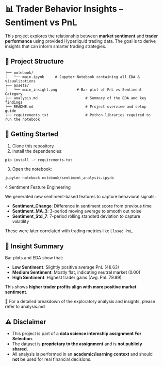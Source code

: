 # 📊 Trader Behavior Insights – Sentiment vs PnL

This project explores the relationship between **market sentiment** and **trader performance** using provided Hyperliquid trading data. The goal is to derive insights that can inform smarter trading strategies.

## 📁 Project Structure

```
├── notebook/
│   └── main.ipynb     # Jupyter Notebook containing all EDA & visualizations
├── assets/
│   └── main_insight.png         # Bar plot of PnL vs Sentiment Category
├── analysis.md                      # Summary of the EDA and key findings
├── README.md                        # Project overview and setup guide
├── requirements.txt                 # Python libraries required to run the notebook
```

## 📌 Getting Started

1. Clone this repository
2. Install the dependencies:

```bash
pip install -r requirements.txt
```

3. Open the notebook:

```bash
jupyter notebook notebook/sentiment_analysis.ipynb
```

4  Sentiment Feature Engineering

We generated new sentiment-based features to capture behavioral signals:

- **Sentiment_Change**: Difference in sentiment score from previous time
- **Sentiment_MA_3**: 3-period moving average to smooth out noise
- **Sentiment_Std_7**: 7-period rolling standard deviation to capture volatility

These were later correlated with trading metrics like `Closed PnL`.

## 🧠 Insight Summary

Bar plots and EDA show that:

- **Low Sentiment**: Slightly positive average PnL (48.63)
- **Medium Sentiment**: Mostly flat, indicating neutral market (0.00)
- **High Sentiment**: Highest trader gains (Avg. PnL 79.89)

This shows **higher trader profits align with more positive market sentiment**.

📌 For a detailed breakdown of the exploratory analysis and insights, please refer to analysis.md

## ⚠️ Disclaimer

- This project is part of a **data science internship assignment For Selection**.
- The dataset is **proprietary to the assignment** and is **not publicly shared**.
- All analysis is performed in an **academic/learning context** and should **not** be used for real financial decisions.
